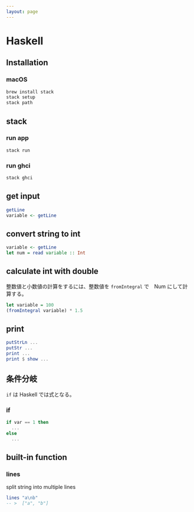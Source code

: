 ```yaml
---
layout: page
---
```


# Haskell

## Installation

### macOS

```sh
brew install stack
stack setup
stack path
```

## stack

### run app

```sh
stack run
```

### run ghci

```sh
stack ghci
```

## get input

```haskell
getLine
variable <- getLine
```

## convert string to int

```haskell
variable <- getLine
let num = read variable :: Int
```

## calculate int with double

整数値と小数値の計算をするには、整数値を `fromIntegral` で　Num にして計算する。

```haskell
let variable = 100
(fromIntegral variable) * 1.5
```

## print

```haskell
putStrLn ...
putStr ...
print ...
print $ show ...
```

## 条件分岐

`if` は Haskell では式となる。

### if

```haskell
if var == 1 then
  ...
else
  ...
```

## built-in function

### lines

split string into multiple lines

```haskell
lines "a\nb"
-- >  ["a", "b"]
```
